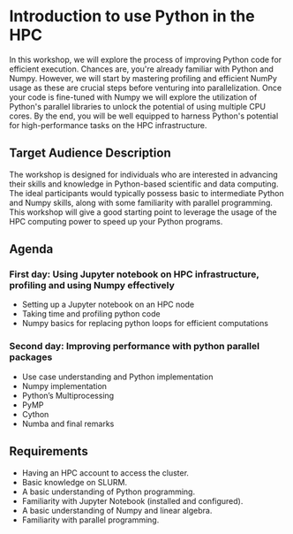 # Introduction to use Python in the HPC

In this workshop, we will explore the process of improving Python code for efficient execution. Chances are, you're already familiar with Python and Numpy. However, we will start by mastering profiling and efficient NumPy usage as these are crucial steps before venturing into parallelization. Once your code is fine-tuned with Numpy we will explore the utilization of Python's parallel libraries to unlock the potential of using multiple CPU cores. By the end, you will be well equipped to harness Python's potential for high-performance tasks on the HPC infrastructure.

## Target Audience Description

The workshop is designed for individuals who are interested in advancing their skills and knowledge in Python-based scientific and data computing. The ideal participants would typically possess basic to intermediate Python and Numpy skills, along with some familiarity with parallel programming. This workshop will give a good starting point to leverage the usage of the HPC computing power to speed up your Python programs.

## Agenda

### First day: Using Jupyter notebook on HPC infrastructure, profiling and using Numpy effectively 

- Setting up a Jupyter notebook on an HPC node
- Taking time and profiling python code
- Numpy basics for replacing python loops for efficient computations

### Second day: Improving performance with python parallel packages 

- Use case understanding and Python implementation
- Numpy implementation
- Python’s Multiprocessing
- PyMP
- Cython
- Numba and final remarks


##  Requirements

- Having an HPC account to access the cluster.
- Basic knowledge on SLURM.
- A basic understanding of Python programming.
- Familiarity with Jupyter Notebook (installed and configured).
- A basic understanding of Numpy and linear algebra.
- Familiarity with parallel programming.